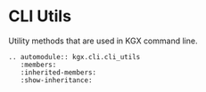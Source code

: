 # CLI Utils

Utility methods that are used in KGX command line.

```eval_rst
.. automodule:: kgx.cli.cli_utils
   :members:
   :inherited-members:
   :show-inheritance:
```

